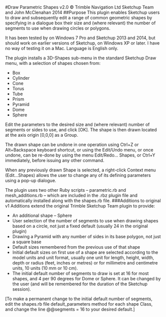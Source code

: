 ﻿#Draw Parametric Shapes v2.0
© Trimble Navigation Ltd Sketchup Team and John McClenahan 2014
##Purpose
This plugin enables Sketchup users to draw and subsequently edit a range of common
geometric shapes by specifying in a dialogue box their size and (where relevant) the number
of segments to use when drawing circles or polygons.

It has been tested by on Windows 7 Pro and Sketchup 2013 and 2014, but should
work on earlier versions of Sketchup, on Windows XP or later. I have no way of testing it on
a Mac. Language is English only.

The plugin installs a 3D-Shapes sub-menu in the standard Sketchup Draw menu, with a selection
of shapes chosen from:
- Box
- Cylinder
- Cone
- Torus
- Tube
- Prism
- Pyramid
- Dome
- Sphere

Edit the parameters to the desired size and (where relevant) number of segments or sides to
use, and click [OK]. The shape is then drawn located at the axis origin [0,0,0] as a Group.

The drawn shape can be undone in one operation using Ctrl+Z or Alt+Backspace keyboard
shortcut, or using the Edit/Undo menu, or once undone, can be re-done by using the menu
Edit/Redo… Shapes, or Ctrl+Y immediately, before issuing any other command.

When any previously drawn Shape is selected, a right-click Context menu (Edit…Shapes)
allows the user to change any of its defining parameters using a pop-up dialogue.

The plugin uses two other Ruby scripts – parametric.rb and mesh_additions.rb – which are
included in the .rbz plugin file and automatically installed along with the shapes.rb file.
###Additions to original v1
Additions extend the original Trimble Sketchup Team plugin to provide:
- An additional shape – Sphere
- User selection of the number of segments to use when drawing shapes based on a circle,
not just a fixed default (usually 24 in the original plugin)
- Drawing a Pyramid with any number of sides in its base polygon, not just a square base
- Default sizes remembered from the previous use of that shape
- Initial default sizes on first use of a shape are selected according to the model units and
unit format, usually one unit for length, height, width, depth or radius (feet, inches or
metres) or for millimetre and centimetre units, 10 units (10 mm or 10 cm).
- The initial default number of segments to draw is set at 16 for most shapes, and 4 per 90
degrees for Dome or Sphere. It can be changed by the user (and will be remembered for
the duration of the Sketchup session).

[To make a permanent change to the initial default number of segments, edit the shapes.rb
file default_parameters method for each shape Class, and change the line @@segments = 16 to
your desired default.]
